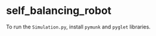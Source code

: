 # self_balancing_robot

To run the ```Simulation.py```, install ```pymunk``` and ```pyglet``` libraries.
